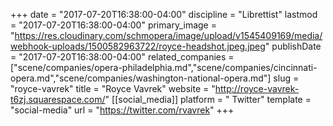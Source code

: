 +++
date = "2017-07-20T16:38:00-04:00"
discipline = "Librettist"
lastmod = "2017-07-20T16:38:00-04:00"
primary_image = "https://res.cloudinary.com/schmopera/image/upload/v1545409169/media/webhook-uploads/1500582963722/royce-headshot.jpeg.jpeg"
publishDate = "2017-07-20T16:38:00-04:00"
related_companies = ["scene/companies/opera-philadelphia.md","scene/companies/cincinnati-opera.md","scene/companies/washington-national-opera.md"]
slug = "royce-vavrek"
title = "Royce Vavrek"
website = "http://royce-vavrek-t6zj.squarespace.com/"
[[social_media]]
platform = " Twitter"
template = "social-media"
url = "https://twitter.com/rvavrek"
+++


